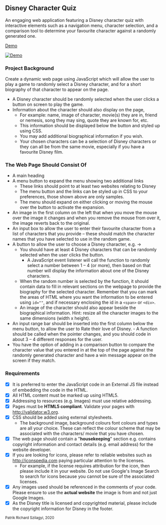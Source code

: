 ## Disney Character Quiz

An engaging web application featuring a Disney character quiz with interactive elements such as a navigation menu, character selection, and a comparison tool to determine your favourite character against a randomly generated one.

[Demo](https://disney-character-quiz.vercel.app)

[![Demo](
https://repository-images.githubusercontent.com/357985915/ebc82f06-f02c-4bad-88d9-a0d326a52b5d)](https://disney-character-quiz.vercel.app)

### Project Background

Create a dynamic web page using JavaScript which will allow the user to play a game to randomly select a Disney character, and for a short biography of that character to appear on the page.

- A Disney character should be randomly selected when the user clicks a button on screen to play the game.
- Information about the character should also display on the page,
  - For example: name, image of character, movie(s) they are in, friend or nemesis, song they may sing, quote they are known for, etc.
  - This information should be displayed below the button and styled up using CSS.
  - You may add additional biographical information if you wish.
  - Your chosen characters can be a selection of Disney characters or they can all be from the same movie, especially if you have a favourite Disney film.

### The Web Page Should Consist Of

- A main heading
- A menu button to expand the menu showing two additional links
  - These links should point to at least two websites relating to Disney
  - The menu button and the links can be styled up in CSS to your preferences, those shown above are only samples.
  - The menu should expand on either clicking or moving the mouse over the button to activate the expansion.
- An image in the first column on the left that when you move the mouse over the image it changes and when you remove the mouse from over it, the image reverts back to the original.
- An input box to allow the user to enter their favourite character from a list of characters that you provide – these should match the character names that you have selected to use in the random game.
- A button to allow the user to choose a Disney character, e.g. →
  - You should have at least 4 Disney characters that can be randomly selected when the user clicks the button.
    - A JavaScript event listener will call the function to randomly select a number between 1 – 4 (or more), then based on that number will display the information about one of the Disney characters.
  - When the random number is selected by the function, it should contain data to fill in relevant sections on the webpage to provide the biography for the selected character. Remember that you can mark the areas of HTML where you want the information to be entered using `id=""`, and if necessary enclosing the id in a `<span>` or `<div>`.
  - An image of the character should also appear beside the biographical information. Hint: resize all the character images to the same dimensions (width x height).
- An input range bar should be inserted into the first column below the menu
    button, to allow the user to Rate their love of Disney. - A function should be called when the pointer changes, and you should code in about 3 – 4 different responses for the user.
- You have the option of adding in a comparison button to compare the character value that you entered in at the top of the page against the randomly generated character and have a win message appear on the screen if they match.

### Requirements

- [x] It is preferred to enter the JavaScript code in an External JS file instead of embedding the code in the HTML.
- [x] All HTML content must be marked up using HTML5.
- [x] Addressing to resources (e.g. Images) must use relative addressing.
- [x] Pages must be **HTML5 compliant**. Validate your pages with <http://validator.w3.org>.
- [x] CSS should be added using external stylesheets.
  - The background image, background colours font colours and types are all your choice. These can reflect the colour scheme that may be associated with the characters/ movie that you have chosen.
- [x] The web page should contain a "**housekeeping**" section e.g. contains copyright information and contact details (e.g. email address) for the website developer.
- [x] If you are looking for icons, please refer to reliable websites such as <http://iconspedia.com> paying particular attention to the licenses.
  - For example, if the license requires attribution for the icon, then please include it in your website. Do not use Google's Image Search to search for icons because you cannot be sure of the associated licenses.
- [x] Any images used should be referenced in the comments of your code. Please ensure to use the **actual website** the image is from and not just Google Images.
- [x] As the Disney title is licensed and copyrighted material, please include the copyright information for Disney in the footer.

<sub>Patrik Richard Szilagyi, 2020</sub>
